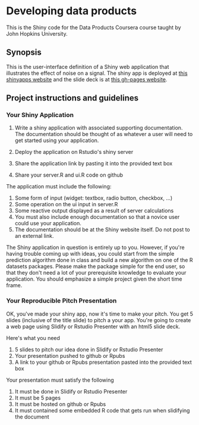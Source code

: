 # Developing data products

This is the Shiny code for the Data Products Coursera course taught by
John Hopkins University.

## Synopsis

This is the user-interface definition of a Shiny web application that
illustrates the effect of noise on a signal. The shiny app is deployed
at
[this shinyapps website](https://mandaliadhaval.shinyapps.io/DataProducts/)
and the slide deck is at
[this gh-pages website](https://mandaliadhaval.github.io/DataProducts/).

## Project instructions and guidelines

### Your Shiny Application
1. Write a shiny application with associated supporting
   documentation. The documentation should be thought of as whatever a
   user will need to get started using your application.

1. Deploy the application on Rstudio's shiny server
1. Share the application link by pasting it into the provided text box
1. Share your server.R and ui.R code on github


The application must include the following:

1. Some form of input (widget: textbox, radio button, checkbox, ...)
1. Some operation on the ui input in server.R
1. Some reactive output displayed as a result of server calculations
1. You must also include enough documentation so that a novice user could use your application.
1. The documentation should be at the Shiny website itself. Do not post to an external link.

The Shiny application in question is entirely up to you. However, if
you're having trouble coming up with ideas, you could start from the
simple prediction algorithm done in class and build a new algorithm on
one of the R datasets packages. Please make the package simple for the
end user, so that they don't need a lot of your prerequisite knowledge
to evaluate your application. You should emphasize a simple project
given the short time frame.


### Your Reproducible Pitch Presentation

OK, you've made your shiny app, now it's time to make your pitch. You
get 5 slides (inclusive of the title slide) to pitch a your
app. You're going to create a web page using Slidify or Rstudio
Presenter with an html5 slide deck.

Here's what you need

1. 5 slides to pitch our idea done in Slidify or Rstudio Presenter
1. Your presentation pushed to github or Rpubs
1. A link to your github or Rpubs presentation pasted into the provided text box

Your presentation must satisfy the following

1. It must be done in Slidify or Rstudio Presenter
1. It must be 5 pages
1. It must be hosted on github or Rpubs
1. It must contained some embedded R code that gets run when slidifying the document